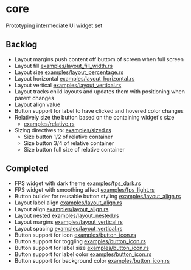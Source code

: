 # core
Prototyping intermediate Ui widget set

## Backlog



* Layout margins push content off buttom of screen when full screen
* Layout fill [examples/layout_fill_width.rs](examples/layout_fill_width.rs)
* Layout size [examples/layout_percentage.rs](examples/layout_percentage.rs)
* Layout horizontal [examples/layout_horizontal.rs](examples/layout_horizontal.rs)
* Layout vertical [examples/layout_vertical.rs](examples/layout_vertical.rs)
* Layout tracks child layouts and updates them with positioning when parent changes
* Layout align value
* Button support for label to have clicked and hovered color changes
* Relatively size the button based on the containing widget's size
  * [examples/relative.rs](exmamples/relative.rs)
* Sizing directives to: [examples/sized.rs](exmamples/sized.rs)
  * Size button 1/2 of relative container
  * Size button 3/4 of relative container
  * Size button full size of relative container

## Completed
* FPS widget with dark theme [examples/fps_dark.rs](examples/fps_dark.rs)
* FPS widget with smoothing affect [examples/fps_light.rs](examples/fps_light.rs)
* Button builder for reusable button styling [examples/layout_align.rs](examples/layout_align.rs)
* Layout label align [examples/layout_align.rs](examples/layout_align.rs)
* Layout align [examples/layout_align.rs](examples/layout_align.rs)
* Layout nested [examples/layout_nested.rs](examples/layout_nested.rs)
* Layout margins [examples/layout_vertical.rs](examples/layout_vertical.rs)
* Layout spacing [examples/layout_vertical.rs](examples/layout_vertical.rs)
* Button support for icon [examples/button_icon.rs](exmamples/button_icon.rs)
* Button support for toggling [examples/button_icon.rs](exmamples/button_icon.rs)
* Button support for label size [examples/button_icon.rs](exmamples/button_icon.rs)
* Button support for label color [examples/button_icon.rs](exmamples/button_icon.rs)
* Button support for background color [examples/button_icon.rs](exmamples/button_icon.rs)
